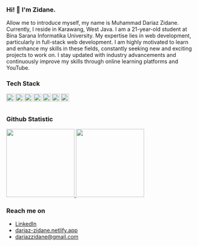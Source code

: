 ### Hi! 👋 I'm Zidane.

Allow me to introduce myself, my name is Muhammad Dariaz Zidane. Currently, I reside in Karawang, West Java. I am a 21-year-old student at Bina Sarana Informatika University. My expertise lies in web development, particularly in full-stack web development. I am highly motivated to learn and enhance my skills in these fields, constantly seeking new and exciting projects to work on. I stay updated with industry advancements and continuously improve my skills through online learning platforms and YouTube.

### Tech Stack
  <a href="#"><img align="left" alt="JavaScript" title="JavaScript" width="21px" src="https://upload.wikimedia.org/wikipedia/commons/9/99/Unofficial_JavaScript_logo_2.svg" /></a>
  <a href="https://nodejs.org/"><img align="left" alt="NodeJS" title="NodeJS" width="21px" src="https://seeklogo.com/images/N/nodejs-logo-FBE122E377-seeklogo.com.png" /></a>
  <a href="https://reactjs.org/"><img align="left" alt="React" title="React" width="21px" src="https://cdn.worldvectorlogo.com/logos/react-2.svg" /></a>
  <a href="https://hapi.dev/"><img align="left" alt="Hapi" title="Hapi (NodeJS HTTP Framework)" width="21px" src="https://upload.wikimedia.org/wikipedia/commons/9/9a/Laravel.svg" /></a>
  <a href="https://nextjs.org/"><img align="left" alt="Next" title="Next (React SSR Framework)" width="21px" src="https://upload.wikimedia.org/wikipedia/commons/b/b2/Bootstrap_logo.svg" /></a>
  <a href="https://nextjs.org/"><img align="left" alt="Next" title="Next (React SSR Framework)" width="21px" src="https://upload.wikimedia.org/wikipedia/id/a/a9/MySQL.png" /></a>
  <a href="https://nextjs.org/"><img align="left" alt="Next" title="Next (React SSR Framework)" width="21px" src="https://upload.wikimedia.org/wikipedia/commons/2/27/PHP-logo.svg" /></a>
  <br>
  <br>
  
### Github Statistic
<p align="left">
<a href="https://github.com/muhammaddariazzidane">
  <img height="180em" src="https://github-readme-stats-eight-theta.vercel.app/api?username=muhammaddariazzidane&show_icons=true&theme=algolia&include_all_commits=true&count_private=true"/>
  <img height="180em" src="https://github-readme-stats-eight-theta.vercel.app/api/top-langs/?username=muhammaddariazzidane&layout=compact&langs_count=8&theme=algolia"/>
</a>
</p>

### Reach me on
- <a href="https://www.linkedin.com/in/muhammad-dariaz-zidane/">LinkedIn</a>
- <a href="https://dariaz-zidane.netlify.app/">dariaz-zidane.netlify.app</a>
- dariazzidane@gmail.com
